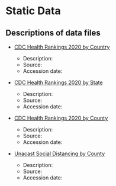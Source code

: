 # Static Data


## Descriptions of data files

* [CDC Health Rankings 2020 by Country](https://github.com/Big-Bio/COVID19byZip/tree/master/StaticData/Country_CDC_County_Health_Rankings_2020.csv)
  *  Description:
  * Source:
  * Accession date:

* [CDC Health Rankings 2020 by State](https://github.com/Big-Bio/COVID19byZip/tree/master/StaticData/State_CDC_County_Health_Rankings_2020.csv)
  * Description:
  * Source:
  * Accession date:

* [CDC Health Rankings 2020 by County](https://github.com/Big-Bio/COVID19byZip/tree/master/StaticData/County_CDC_County_Health_Rankings_2020.csv)
  * Description:
  * Source:
  * Accession date:

* [Unacast Social Distancing by County](https://github.com/Big-Bio/COVID19byZip/tree/master/StaticData/County_Unacast_Social_Distancing.csv)
  * Description:
  * Source:
  * Accession date:
